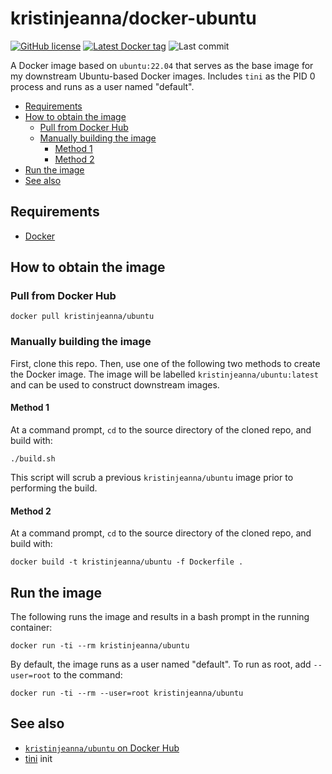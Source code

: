 # kristinjeanna/docker-ubuntu

[![GitHub license](https://img.shields.io/github/license/kristinjeanna/docker-ubuntu.svg?style=flat)](https://github.com/kristinjeanna/docker-ubuntu/blob/main/LICENSE) [![Latest Docker tag](https://img.shields.io/docker/v/kristinjeanna/ubuntu/latest?style=flat)](https://hub.docker.com/repository/docker/kristinjeanna/ubuntu) ![Last commit](https://img.shields.io/github/last-commit/kristinjeanna/docker-ubuntu?style=flat)

A Docker image based on `ubuntu:22.04` that serves as the base image for my downstream Ubuntu-based Docker images. Includes `tini` as the PID 0 process and runs as a user named "default".

- [Requirements](#requirements)
- [How to obtain the image](#how-to-obtain-the-image)
  - [Pull from Docker Hub](#pull-from-docker-hub)
  - [Manually building the image](#manually-building-the-image)
    - [Method 1](#method-1)
    - [Method 2](#method-2)
- [Run the image](#run-the-image)
- [See also](#see-also)

## Requirements

- [Docker](https://www.docker.com/get-started)

## How to obtain the image

### Pull from Docker Hub

```shell
docker pull kristinjeanna/ubuntu
```

### Manually building the image

First, clone this repo. Then, use one of the following two methods to create the Docker image. The image will be labelled `kristinjeanna/ubuntu:latest` and can be used to construct downstream images.

#### Method 1

At a command prompt, `cd` to the source directory of the cloned repo, and build with:

```shell
./build.sh
```

This script will scrub a previous `kristinjeanna/ubuntu` image prior to performing the build.

#### Method 2

At a command prompt, `cd` to the source directory of the cloned repo, and build with:

```shell
docker build -t kristinjeanna/ubuntu -f Dockerfile .
```

## Run the image

The following runs the image and results in a bash prompt in the running container:

```shell
docker run -ti --rm kristinjeanna/ubuntu
```

By default, the image runs as a user named "default". To run as root, add `--user=root` to the command:

```shell
docker run -ti --rm --user=root kristinjeanna/ubuntu
```

## See also

- [`kristinjeanna/ubuntu` on Docker Hub](https://hub.docker.com/repository/docker/kristinjeanna/ubuntu)
- [tini](https://github.com/krallin/tini) init
